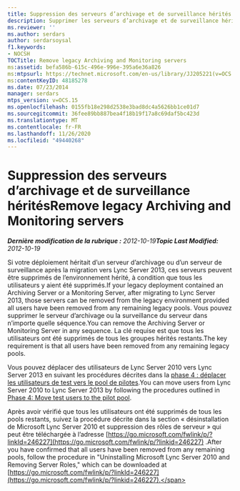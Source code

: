 ```yaml
---
title: Suppression des serveurs d’archivage et de surveillance hérités
description: Supprimer les serveurs d’archivage et de surveillance hérités.
ms.reviewer: ''
ms.author: serdars
author: serdarsoysal
f1.keywords:
- NOCSH
TOCTitle: Remove legacy Archiving and Monitoring servers
ms:assetid: befa586b-615c-496e-996e-395a6e36a826
ms:mtpsurl: https://technet.microsoft.com/en-us/library/JJ205221(v=OCS.15)
ms:contentKeyID: 48185278
ms.date: 07/23/2014
manager: serdars
mtps_version: v=OCS.15
ms.openlocfilehash: 0155fb18e298d2538e3bad8dc4a5626bb1ce01d7
ms.sourcegitcommit: 36fee89bb887bea4f18b19f17a8c69daf5bc423d
ms.translationtype: MT
ms.contentlocale: fr-FR
ms.lasthandoff: 11/26/2020
ms.locfileid: "49440268"
---
```

# <a name="remove-legacy-archiving-and-monitoring-servers"></a><span data-ttu-id="2bdfd-103">Suppression des serveurs d’archivage et de surveillance hérités</span><span class="sxs-lookup"><span data-stu-id="2bdfd-103">Remove legacy Archiving and Monitoring servers</span></span>

<div data-xmlns="http://www.w3.org/1999/xhtml">

<div class="topic" data-xmlns="http://www.w3.org/1999/xhtml" data-msxsl="urn:schemas-microsoft-com:xslt" data-cs="https://msdn.microsoft.com/">

<div data-asp="https://msdn2.microsoft.com/asp">



</div>

<div id="mainSection">

<div id="mainBody"><span data-ttu-id="2bdfd-104">

<span> </span></span><span class="sxs-lookup"><span data-stu-id="2bdfd-104">

<span> </span></span></span>

<span data-ttu-id="2bdfd-105">_**Dernière modification de la rubrique :** 2012-10-19_</span><span class="sxs-lookup"><span data-stu-id="2bdfd-105">_**Topic Last Modified:** 2012-10-19_</span></span>

<span data-ttu-id="2bdfd-106">Si votre déploiement héritait d’un serveur d’archivage ou d’un serveur de surveillance après la migration vers Lync Server 2013, ces serveurs peuvent être supprimés de l’environnement hérité, à condition que tous les utilisateurs y aient été supprimés.</span><span class="sxs-lookup"><span data-stu-id="2bdfd-106">If your legacy deployment contained an Archiving Server or a Monitoring Server, after migrating to Lync Server 2013, those servers can be removed from the legacy environment provided all users have been removed from any remaining legacy pools.</span></span> <span data-ttu-id="2bdfd-107">Vous pouvez supprimer le serveur d’archivage ou la surveillance du serveur dans n’importe quelle séquence.</span><span class="sxs-lookup"><span data-stu-id="2bdfd-107">You can remove the Archiving Server or Monitoring Server in any sequence.</span></span> <span data-ttu-id="2bdfd-108">La clé requise est que tous les utilisateurs ont été supprimés de tous les groupes hérités restants.</span><span class="sxs-lookup"><span data-stu-id="2bdfd-108">The key requirement is that all users have been removed from any remaining legacy pools.</span></span>

<span data-ttu-id="2bdfd-109">Vous pouvez déplacer des utilisateurs de Lync Server 2010 vers Lync Server 2013 en suivant les procédures décrites dans la [phase 4 : déplacer les utilisateurs de test vers le pool de pilotes](phase-4-move-test-users-to-the-pilot-pool.md).</span><span class="sxs-lookup"><span data-stu-id="2bdfd-109">You can move users from Lync Server 2010 to Lync Server 2013 by following the procedures outlined in [Phase 4: Move test users to the pilot pool](phase-4-move-test-users-to-the-pilot-pool.md).</span></span>

<span data-ttu-id="2bdfd-110">Après avoir vérifié que tous les utilisateurs ont été supprimés de tous les pools restants, suivez la procédure décrite dans la section « désinstallation de Microsoft Lync Server 2010 et suppression des rôles de serveur » qui peut être téléchargée à l’adresse [https://go.microsoft.com/fwlink/p/?linkId=246227](https://go.microsoft.com/fwlink/p/?linkid=246227) .</span><span class="sxs-lookup"><span data-stu-id="2bdfd-110">After you have confirmed that all users have been removed from any remaining pools, follow the procedure in "Uninstalling Microsoft Lync Server 2010 and Removing Server Roles," which can be downloaded at [https://go.microsoft.com/fwlink/p/?linkId=246227](https://go.microsoft.com/fwlink/p/?linkid=246227).</span></span>

<span data-ttu-id="2bdfd-111"></div>

<span> </span>

</div>

</div>

</span><span class="sxs-lookup"><span data-stu-id="2bdfd-111"></div>

<span> </span>

</div>

</div>

</span></span></div>

